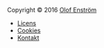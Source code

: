 Copyright &copy; 2016 [Olof Enström](http://olofenstrom.com)

* [Licens](license)
* [Cookies](cookies)
* [Kontakt](contact)
